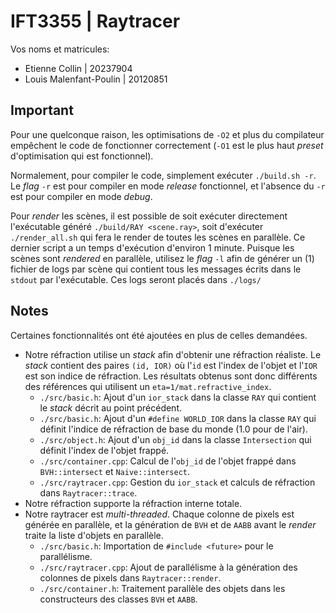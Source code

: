 # IFT3355 | Raytracer

Vos noms et matricules:

- Etienne Collin | 20237904
- Louis Malenfant-Poulin | 20120851

## Important

Pour une quelconque raison, les optimisations de `-O2` et plus du compilateur empêchent le code de fonctionner correctement (`-O1` est le plus haut _preset_ d'optimisation qui est fonctionnel).

Normalement, pour compiler le code, simplement exécuter `./build.sh -r`. Le _flag_ `-r` est pour compiler en mode _release_ fonctionnel, et l'absence du `-r` est pour compiler en mode _debug_.

Pour _render_ les scènes, il est possible de soit exécuter directement l'exécutable généré `./build/RAY <scene.ray>`, soit d'exécuter `./render_all.sh` qui fera le render de toutes les scènes en parallèle. Ce dernier script a un temps d'exécution d'environ 1 minute. Puisque les scènes sont _rendered_ en parallèle, utilisez le _flag_ `-l` afin de générer un (1) fichier de logs par scène qui contient tous les messages écrits dans le `stdout` par l'exécutable. Ces logs seront placés dans `./logs/`

## Notes

Certaines fonctionnalités ont été ajoutées en plus de celles demandées.

- Notre réfraction utilise un _stack_ afin d'obtenir une réfraction réaliste. Le _stack_ contient des paires `(id, IOR)` où l'`id` est l'index de l'objet et l'`IOR` est son indice de réfraction. Les résultats obtenus sont donc différents des références qui utilisent un `eta=1/mat.refractive_index`.
  - `./src/basic.h`: Ajout d'un `ior_stack` dans la classe `RAY` qui contient le _stack_ décrit au point précédent.
  - `./src/basic.h`: Ajout d'un `#define WORLD_IOR` dans la classe `RAY` qui définit l'indice de réfraction de base du monde (1.0 pour de l'air).
  - `./src/object.h`: Ajout d'un `obj_id` dans la classe `Intersection` qui définit l'index de l'objet frappé.
  - `./src/container.cpp`: Calcul de l'`obj_id` de l'objet frappé dans `BVH::intersect` et `Naive::intersect`.
  - `./src/raytracer.cpp`: Gestion du `ior_stack` et calculs de réfraction dans `Raytracer::trace`.
- Notre réfraction supporte la réfraction interne totale.
- Notre raytracer est _multi-threaded_. Chaque colonne de pixels est générée en parallèle, et la génération de `BVH` et de `AABB` avant le _render_ traite la liste d'objets en parallèle.
  - `./src/basic.h`: Importation de `#include <future>` pour le parallélisme.
  - `./src/raytracer.cpp`: Ajout de parallélisme à la génération des colonnes de pixels dans `Raytracer::render`.
  - `./src/container.h`: Traitement parallèle des objets dans les constructeurs des classes `BVH` et `AABB`.

